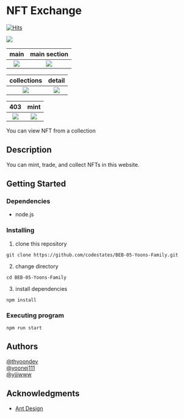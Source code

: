 # NFT Exchange

[![Hits](https://hits.sh/github.com/codestates/BEB-05-Yoons-Family.svg)](https://hits.sh/github.com/codestates/BEB-05-Yoons-Family/)

<!-- Simple overview of use/purpose. -->

![](https://user-images.githubusercontent.com/64685759/184424705-a907f219-6525-4a7e-b792-ace6f8f013c2.png)

|                                                    main                                                    |                                                main section                                                |
| :--------------------------------------------------------------------------------------------------------: | :--------------------------------------------------------------------------------------------------------: |
| ![](https://user-images.githubusercontent.com/64685759/184424157-f466eb9d-5cb9-4e52-9685-e09d003ea928.png) | ![](https://user-images.githubusercontent.com/64685759/184424181-bdd41d0c-4000-4f2b-b2b6-0c60faefe648.png) |

|                                                collections                                                 |                                                   detail                                                   |
| :--------------------------------------------------------------------------------------------------------: | :--------------------------------------------------------------------------------------------------------: |
| ![](https://user-images.githubusercontent.com/64685759/184424174-68baf827-3e50-4ca5-be0d-291f5d59ccc0.png) | ![](https://user-images.githubusercontent.com/64685759/184424166-1a23e791-5d75-49e8-9072-7ec4332dbb41.png) |

|                                                    403                                                     |                                                    mint                                                    |
| :--------------------------------------------------------------------------------------------------------: | :--------------------------------------------------------------------------------------------------------: |
| ![](https://user-images.githubusercontent.com/64685759/184424173-4590f5d6-c7e3-48c5-9ae5-4bbf76361bd4.png) | ![](https://user-images.githubusercontent.com/64685759/184424169-d44e4270-a044-4541-8d55-27a24c3e9c73.png) |

You can view NFT from a collection

## Description

<!-- An in-depth paragraph about your project and overview of use. -->

You can mint, trade, and collect NFTs in this website.

## Getting Started

### Dependencies

<!-- * Describe any prerequisites, libraries, OS version, etc., needed before installing program. -->

- node.js

### Installing

<!-- * How/where to download your program
* Any modifications needed to be made to files/folders -->

1. clone this repository

```
git clone https://github.com/codestates/BEB-05-Yoons-Family.git
```

2. change directory

```
cd BEB-05-Yoons-Family
```

3. install dependencies

```
npm install
```

### Executing program

<!-- * How to run the program
* Step-by-step bullets -->

```
npm run start
```

<!-- ## Help

Any advise for common problems or issues.
```
command to run if program contains helper info
``` -->

## Authors

[@thyoondev](https://github.com/thyoondev)  
[@yoonej111](https://github.com/yoonej111)  
[@yjjjwww](https://github.com/yjjjwww)

<!-- Contributors names and contact info

ex. Dominique Pizzie
ex. [@DomPizzie](https://twitter.com/dompizzie) -->

<!-- ## Version History

* 0.2
    * Various bug fixes and optimizations
    * See [commit change]() or See [release history]()
* 0.1
    * Initial Release -->

<!-- ## License

This project is licensed under the [NAME HERE] License - see the LICENSE.md file for details -->

## Acknowledgments

<!-- Inspiration, code snippets, etc. -->

- [Ant Design](https://ant.design/)
